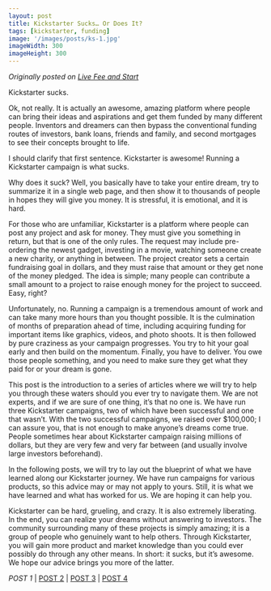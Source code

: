 ```yaml
---
layout: post
title: Kickstarter Sucks… Or Does It?
tags: [kickstarter, funding]
image: '/images/posts/ks-1.jpg'
imageWidth: 300
imageHeight: 300
---
```


_Originally posted on_ [_Live Fee and Start_](https://livefreeandstart.com/crowdfunding/kickstarter-sucks-or-does-it/)

Kickstarter sucks.

Ok, not really. It is actually an awesome, amazing platform where people can bring their ideas and aspirations and get them funded by many different people. Inventors and dreamers can then bypass the conventional funding routes of investors, bank loans, friends and family, and second mortgages to see their concepts brought to life.

I should clarify that first sentence. Kickstarter is awesome! Running a Kickstarter campaign is what sucks.

Why does it suck? Well, you basically have to take your entire dream, try to summarize it in a single web page, and then show it to thousands of people in hopes they will give you money. It is stressful, it is emotional, and it is hard.

For those who are unfamiliar, Kickstarter is a platform where people can post any project and ask for money. They must give you something in return, but that is one of the only rules. The request may include pre-ordering the newest gadget, investing in a movie, watching someone create a new charity, or anything in between. The project creator sets a certain fundraising goal in dollars, and they must raise that amount or they get none of the money pledged. The idea is simple; many people can contribute a small amount to a project to raise enough money for the project to succeed. Easy, right?

Unfortunately, no. Running a campaign is a tremendous amount of work and can take many more hours than you thought possible. It is the culmination of months of preparation ahead of time, including acquiring funding for important items like graphics, videos, and photo shoots. It is then followed by pure craziness as your campaign progresses. You try to hit your goal early and then build on the momentum. Finally, you have to deliver. You owe those people something, and you need to make sure they get what they paid for or your dream is gone.

This post is the introduction to a series of articles where we will try to help you through these waters should you ever try to navigate them. We are not experts, and if we are sure of one thing, it’s that no one is. We have run three Kickstarter campaigns, two of which have been successful and one that wasn’t. With the two successful campaigns, we raised over $100,000; I can assure you, that is not enough to make anyone’s dreams come true. People sometimes hear about Kickstarter campaign raising millions of dollars, but they are very few and very far between (and usually involve large investors beforehand).

In the following posts, we will try to lay out the blueprint of what we have learned along our Kickstarter journey. We have run campaigns for various products, so this advice may or may not apply to yours. Still, it is what we have learned and what has worked for us. We are hoping it can help you.

Kickstarter can be hard, grueling, and crazy. It is also extremely liberating. In the end, you can realize your dreams without answering to investors. The community surrounding many of these projects is simply amazing; it is a group of people who genuinely want to help others. Through Kickstarter, you will gain more product and market knowledge than you could ever possibly do through any other means. In short: it sucks, but it’s awesome. We hope our advice brings you more of the latter.

_POST 1_  \|  [POST 2](https://blog.eric-ely.com/2015/10/08/kickstarter-part-2/)  \|  [POST 3](https://blog.eric-ely.com/2015/11/12/kickstarter-part-3/)  \|  [POST 4](https://blog.eric-ely.com/2015/12/10/kickstarter-part-4/)